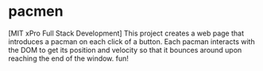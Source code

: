 # pacmen
[MIT xPro Full Stack Development] This project creates a web page that introduces a pacman on each click of a button. Each pacman interacts with the DOM to get its position and velocity so that it bounces around upon reaching the end of the window. fun! 
